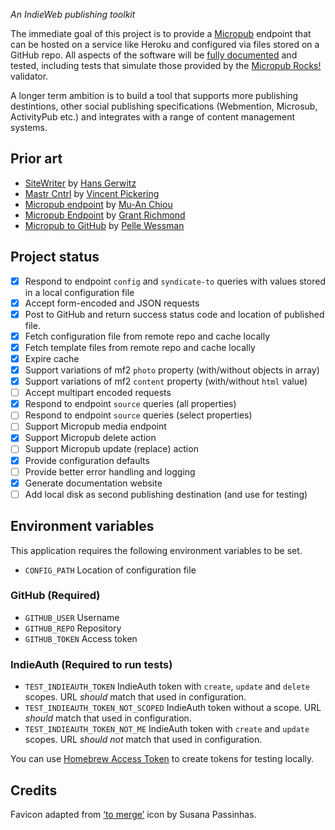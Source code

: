 *An IndieWeb publishing toolkit*

The immediate goal of this project is to provide a [Micropub](https://www.w3.org/TR/micropub/) endpoint that can be hosted on a service like Heroku and configured via files stored on a GitHub repo. All aspects of the software will be [fully documented](https://paulrobertlloyd.github.io/indiekit/docs) and tested, including tests that simulate those provided by the [Micropub Rocks!](https://micropub.rocks) validator.

A longer term ambition is to build a tool that supports more publishing destintions, other social publishing specifications (Webmention, Microsub, ActivityPub etc.) and integrates with a range of content management systems.

## Prior art
* [SiteWriter](https://github.com/gerwitz/sitewriter) by [Hans Gerwitz](https://hans.gerwitz.com)
* [Mastr Cntrl](https://github.com/vipickering/mastr-cntrl) by [Vincent Pickering](https://vincentp.me)
* [Micropub endpoint](https://github.com/muan/micropub-endpoint) by [Mu-An Chiou](https://muan.co)
* [Micropub Endpoint](https://github.com/grantcodes/micropub-endpoint) by [Grant Richmond](https://grant.codes)
* [Micropub to GitHub](https://github.com/voxpelli/webpage-micropub-to-github) by [Pelle Wessman](https://kodfabrik.se)

## Project status
* [x] Respond to endpoint `config` and `syndicate-to` queries with values stored in a local configuration file
* [x] Accept form-encoded and JSON requests
* [x] Post to GitHub and return success status code and location of published file.
* [x] Fetch configuration file from remote repo and cache locally
* [x] Fetch template files from remote repo and cache locally
* [x] Expire cache
* [x] Support variations of mf2 `photo` property (with/without objects in array)
* [x] Support variations of mf2 `content` property (with/without `html` value)
* [ ] Accept multipart encoded requests
* [x] Respond to endpoint `source` queries (all properties)
* [ ] Respond to endpoint `source` queries (select properties)
* [ ] Support Micropub media endpoint
* [x] Support Micropub delete action
* [ ] Support Micropub update (replace) action
* [x] Provide configuration defaults
* [ ] Provide better error handling and logging
* [x] Generate documentation website
* [ ] Add local disk as second publishing destination (and use for testing)

## Environment variables
This application requires the following environment variables to be set.

* `CONFIG_PATH` Location of configuration file

### GitHub (Required)
* `GITHUB_USER` Username
* `GITHUB_REPO` Repository
* `GITHUB_TOKEN` Access token

### IndieAuth (Required to run tests)
* `TEST_INDIEAUTH_TOKEN` IndieAuth token with `create`, `update` and `delete` scopes. URL *should* match that used in configuration.
* `TEST_INDIEAUTH_TOKEN_NOT_SCOPED` IndieAuth token without a scope. URL *should* match that used in configuration.
* `TEST_INDIEAUTH_TOKEN_NOT_ME` IndieAuth token with `create` and `update` scopes. URL *should not* match that used in configuration.

You can use [Homebrew Access Token](https://gimme-a-token.5eb.nl) to create tokens for testing locally.

## Credits
Favicon adapted from [‘to merge’](https://www.toicon.com/icons/afiado_merge) icon by Susana Passinhas.
